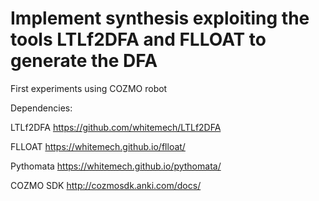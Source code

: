 # Implement synthesis exploiting the tools LTLf2DFA  and  FLLOAT  to  generate the DFA 

First experiments using COZMO robot

Dependencies:

LTLf2DFA
https://github.com/whitemech/LTLf2DFA 

FLLOAT
https://whitemech.github.io/flloat/

Pythomata
https://whitemech.github.io/pythomata/

COZMO SDK
http://cozmosdk.anki.com/docs/ 
